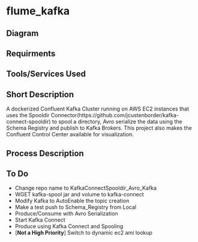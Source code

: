 # flume_kafka
<h2>
  Diagram
</h2>
<h2>
  Requirments
</h2>
<h2>
  Tools/Services Used
</h2>
<h2>
  Short Description
</h2>
A dockerized Confluent Kafka Cluster running on AWS EC2 instances that uses the Spooldir Connector(https://github.com/jcustenborder/kafka-connect-spooldir) to spool a directory, Avro serialize the data using the Schema Registry and publish to Kafka Brokers. This project also makes the Confluent Control Center available for visualization.  
<h2>
  Process Description
</h2>  
<h2>
  To Do
</h2>
<ul>
  <li>Change repo name to KafkaConnectSpooldir_Avro_Kafka</li>
  <li>WGET kafka-spool jar and volume to kafka-connect</li>
  <li>Modify Kafka to AutoEnable the topic creation</li>
  <li>Make a test push to Schema_Registry from Local</li>
  <li>Produce/Consume with Avro Serialization</li>
  <li>Start Kafka Connect</li>
  <li>Produce using Kafka Connect and Spooling</li>
  <li>[<b>Not a High Priority</b>] Switch to dynamic ec2 ami lookup</li>
</ul>
